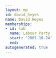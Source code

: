```yaml
---
layout: mp
id: david_heyes
name: David Heyes
memberships:
- id: lab
  name: Labour Party
  start: '2001-10-24'
  end: 
autogenerated: true
---
```

